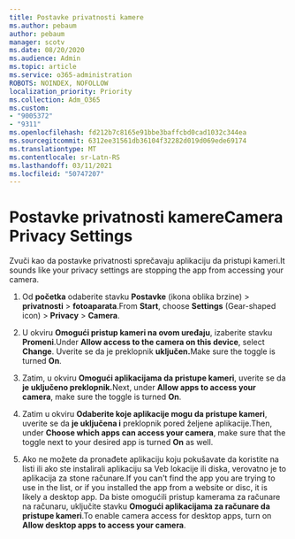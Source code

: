 ```yaml
---
title: Postavke privatnosti kamere
ms.author: pebaum
author: pebaum
manager: scotv
ms.date: 08/20/2020
ms.audience: Admin
ms.topic: article
ms.service: o365-administration
ROBOTS: NOINDEX, NOFOLLOW
localization_priority: Priority
ms.collection: Adm_O365
ms.custom:
- "9005372"
- "9311"
ms.openlocfilehash: fd212b7c8165e91bbe3baffcbd0cad1032c344ea
ms.sourcegitcommit: 6312ee31561db36104f32282d019d069ede69174
ms.translationtype: MT
ms.contentlocale: sr-Latn-RS
ms.lasthandoff: 03/11/2021
ms.locfileid: "50747207"
---
```

# <a name="camera-privacy-settings"></a><span data-ttu-id="71f72-102">Postavke privatnosti kamere</span><span class="sxs-lookup"><span data-stu-id="71f72-102">Camera Privacy Settings</span></span>

<span data-ttu-id="71f72-103">Zvuči kao da postavke privatnosti sprečavaju aplikaciju da pristupi kameri.</span><span class="sxs-lookup"><span data-stu-id="71f72-103">It sounds like your privacy settings are stopping the app from accessing your camera.</span></span>

1.  <span data-ttu-id="71f72-104">Od **početka** odaberite stavku **Postavke** (ikona oblika brzine) > **privatnosti**  >  **fotoaparata**.</span><span class="sxs-lookup"><span data-stu-id="71f72-104">From **Start**, choose **Settings** (Gear-shaped icon) > **Privacy** > **Camera**.</span></span>

2.  <span data-ttu-id="71f72-105">U okviru **Omogući pristup kameri na ovom uređaju**, izaberite stavku **Promeni**.</span><span class="sxs-lookup"><span data-stu-id="71f72-105">Under **Allow access to the camera on this device**, select **Change**.</span></span> <span data-ttu-id="71f72-106">Uverite se da je preklopnik **uključen.**</span><span class="sxs-lookup"><span data-stu-id="71f72-106">Make sure the toggle is turned **On**.</span></span>

3.  <span data-ttu-id="71f72-107">Zatim, u okviru **Omogući aplikacijama da pristupe kameri**, uverite se da **je uključeno preklopnik.**</span><span class="sxs-lookup"><span data-stu-id="71f72-107">Next, under **Allow apps to access your camera**, make sure the toggle is turned **On**.</span></span>

4.  <span data-ttu-id="71f72-108">Zatim u okviru **Odaberite koje aplikacije mogu da pristupe kameri**, uverite se da **je uključena i** preklopnik pored željene aplikacije.</span><span class="sxs-lookup"><span data-stu-id="71f72-108">Then, under **Choose which apps can access your camera**, make sure that the toggle next to your desired app is turned **On** as well.</span></span>

5.  <span data-ttu-id="71f72-109">Ako ne možete da pronađete aplikaciju koju pokušavate da koristite na listi ili ako ste instalirali aplikaciju sa Veb lokacije ili diska, verovatno je to aplikacija za stone računare.</span><span class="sxs-lookup"><span data-stu-id="71f72-109">If you can't find the app you are trying to use in the list, or if you installed the app from a website or disc, it is likely a desktop app.</span></span> <span data-ttu-id="71f72-110">Da biste omogućili pristup kamerama za računare na računaru, uključite stavku **Omogući aplikacijama za računare da pristupe kameri**.</span><span class="sxs-lookup"><span data-stu-id="71f72-110">To enable camera access for desktop apps, turn on **Allow desktop apps to access your camera**.</span></span>